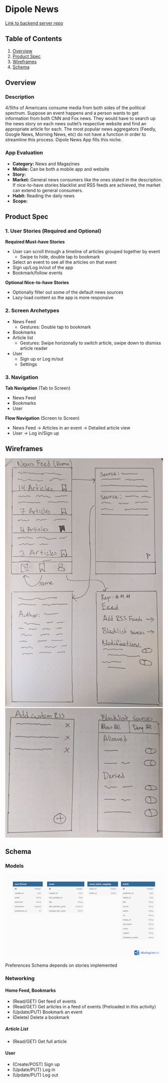 # Dipole News

[Link to backend server repo](https://github.com/kylediaz/dipole-news-server)

## Table of Contents
1. [Overview](#Overview)
1. [Product Spec](#Product-Spec)
1. [Wireframes](#Wireframes)
2. [Schema](#Schema)

## Overview
### Description
4/5ths of Americans consume media from both sides of the political spectrum. Suppose an event 
happens and a person wants to get information from both CNN and Fox news. They would have to search 
up the news story on each news outlet’s respective website and find an appropriate article for each.
 The most popular news aggregators (Feedly, Google News, Morning News, etc) do not have a function 
 in order to streamline this process. Dipole News App fills this niche.


### App Evaluation
- **Category:** News and Magazines
- **Mobile:** Can be both a mobile app and website
- **Story:**
- **Market:** General news consumers like the ones stated in the description. If nice-to-have 
              stories blacklist and RSS feeds are achieved, the market can extend to general consumers.
- **Habit:** Reading the daily news
- **Scope:**

## Product Spec

### 1. User Stories (Required and Optional)

**Required Must-have Stories**

* User can scroll through a timeline of articles grouped together by event
    * Swipe to hide, double tap to bookmark
* Select an event to see all the articles on that event
* Sign up/Log in/out of the app
* Bookmark/follow events

**Optional Nice-to-have Stories**

* Optionally filter out some of the default news sources
* Lazy-load content so the app is more responsive

### 2. Screen Archetypes

* News Feed
    * Gestures: Double tap to bookmark
* Bookmarks
* Article list
    * Gestures: Swipe horizonally to switch article, swipe down to dismiss article reader
* User
    * Sign up or Log in/out
    * Settings

### 3. Navigation

**Tab Navigation** (Tab to Screen)

* News Feed
* Bookmarks
* User

**Flow Navigation** (Screen to Screen)

* News Feed -> Articles in an event -> Detailed article view
* User -> Log in/Sign up

## Wireframes
<img src="doc/wireframe1.jpg" width=600>
<img src="doc/wireframe2.jpg" width=600>

## Schema 

### Models

<img src="doc/DB.png" width=600>

Preferences Schema depends on stories implemented

### Networking
#### Home Feed, Bookmarks
* (Read/GET) Get feed of events
* (Read/GET) Get articles in a feed of events (Preloaded in this activity)
* (Update/PUT) Bookmark an event
* (Delete) Delete a bookmark

##### Article List
* (Read/GET) Get full article

#### User
* (Create/POST) Sign up
* (Update/PUT) Log in
* (Update/PUT) Log out